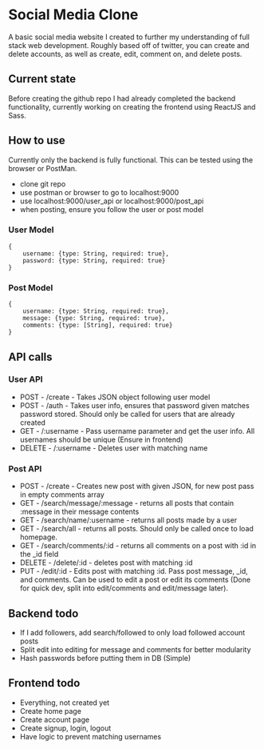 # Social Media Clone
A basic social media website I created to further my understanding of full stack web development.
Roughly based off of twitter, you can create and delete accounts, as well as create, edit, comment on, and delete posts.

## Current state
Before creating the github repo I had already completed the backend functionality, currently working on creating the frontend
using ReactJS and Sass.

## How to use
Currently only the backend is fully functional. This can be tested using the browser or PostMan.
- clone git repo
- use postman or browser to go to localhost:9000
- use localhost:9000/user_api or localhost:9000/post_api
- when posting, ensure you follow the user or post model

### User Model
    {
        username: {type: String, required: true},
        password: {type: String, required: true}
    }

### Post Model    
    {
        username: {type: String, required: true},
        message: {type: String, required: true},
        comments: {type: [String], required: true}
    }

## API calls
### User API
- POST - /create - Takes JSON object following user model
- POST - /auth - Takes user info, ensures that password given matches password stored. Should only be called for users that are already created
- GET - /:username - Pass username parameter and get the user info. All usernames should be unique (Ensure in frontend)
- DELETE - /:username - Deletes user with matching name

### Post API
- POST - /create - Creates new post with given JSON, for new post pass in empty comments array
- GET - /search/message/:message - returns all posts that contain :message in their message contents
- GET - /search/name/:username - returns all posts made by a user
- GET - /search/all - returns all posts. Should only be called once to load homepage.
- GET - /search/comments/:id - returns all comments on a post with :id in the _id field
- DELETE - /delete/:id - deletes post with matching :id
- PUT - /edit/:id - Edits post with matching :id. Pass post message, _id, and comments. Can be used to edit a post or edit its comments (Done for quick dev, split into edit/comments and edit/message later).

## Backend todo
- If I add followers, add search/followed to only load followed account posts
- Split edit into editing for message and comments for better modularity
- Hash passwords before putting them in DB (Simple)

## Frontend todo
- Everything, not created yet
- Create home page
- Create account page
- Create signup, login, logout
- Have logic to prevent matching usernames
